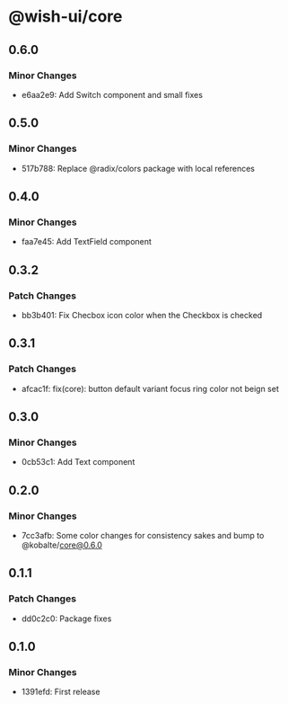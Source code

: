 # @wish-ui/core

## 0.6.0

### Minor Changes

- e6aa2e9: Add Switch component and small fixes

## 0.5.0

### Minor Changes

- 517b788: Replace @radix/colors package with local references

## 0.4.0

### Minor Changes

- faa7e45: Add TextField component

## 0.3.2

### Patch Changes

- bb3b401: Fix Checbox icon color when the Checkbox is checked

## 0.3.1

### Patch Changes

- afcac1f: fix(core): button default variant focus ring color not beign set

## 0.3.0

### Minor Changes

- 0cb53c1: Add Text component

## 0.2.0

### Minor Changes

- 7cc3afb: Some color changes for consistency sakes and bump to @kobalte/core@0.6.0

## 0.1.1

### Patch Changes

- dd0c2c0: Package fixes

## 0.1.0

### Minor Changes

- 1391efd: First release
